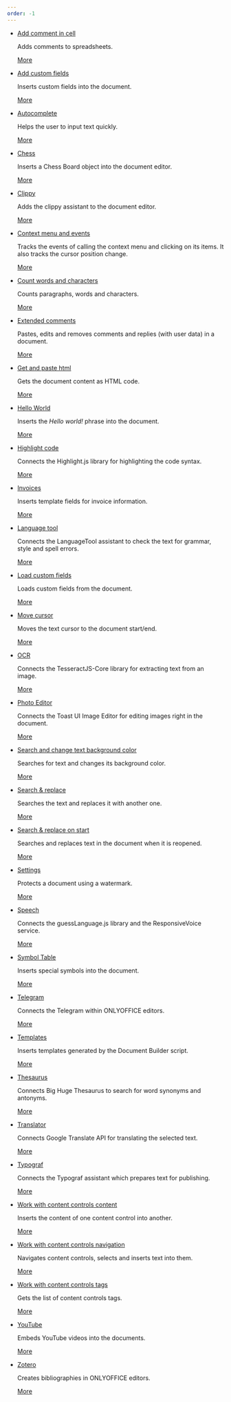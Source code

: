 ```yaml
---
order: -1
---
```



- [](Add%20comment%20in%20cell/index.md)

  [Add comment in cell](Add%20comment%20in%20cell/index.md)

  Adds comments to spreadsheets.

  [More](Add%20comment%20in%20cell/index.md)

- [](Add%20custom%20fields/index.md)

  [Add custom fields](Add%20custom%20fields/index.md)

  Inserts custom fields into the document.

  [More](Add%20custom%20fields/index.md)

- [](Autocomplete/index.md)

  [Autocomplete](Autocomplete/index.md)

  Helps the user to input text quickly.

  [More](Autocomplete/index.md)

- [](Chess/index.md)

  [Chess](Chess/index.md)

  Inserts a Chess Board object into the document editor.

  [More](Chess/index.md)

- [](Clippy/index.md)

  [Clippy](Clippy/index.md)

  Adds the clippy assistant to the document editor.

  [More](Clippy/index.md)

- [](Context%20menu%20and%20events/index.md)

  [Context menu and events](Context%20menu%20and%20events/index.md)

  Tracks the events of calling the context menu and clicking on its items. It also tracks the cursor position change.

  [More](Context%20menu%20and%20events/index.md)

- [](Count%20words%20and%20characters/index.md)

  [Count words and characters](Count%20words%20and%20characters/index.md)

  Counts paragraphs, words and characters.

  [More](Count%20words%20and%20characters/index.md)

- [](Extended%20comments/index.md)

  [Extended comments](Extended%20comments/index.md)

  Pastes, edits and removes comments and replies (with user data) in a document.

  [More](Extended%20comments/index.md)

- [](Get%20and%20paste%20html/index.md)

  [Get and paste html](Get%20and%20paste%20html/index.md)

  Gets the document content as HTML code.

  [More](Get%20and%20paste%20html/index.md)

- [](Hello%20world/index.md)

  [Hello World](Hello%20world/index.md)

  Inserts the *Hello world!* phrase into the document.

  [More](Hello%20world/index.md)

- [](Highlight%20code/index.md)

  [Highlight code](Highlight%20code/index.md)

  Connects the Highlight.js library for highlighting the code syntax.

  [More](Highlight%20code/index.md)

- [](Invoices/index.md)

  [Invoices](Invoices/index.md)

  Inserts template fields for invoice information.

  [More](Invoices/index.md)

- [](Language%20tool/index.md)

  [Language tool](Language%20tool/index.md)

  Connects the LanguageTool assistant to check the text for grammar, style and spell errors.

  [More](Language%20tool/index.md)

- [](Load%20custom%20fields/index.md)

  [Load custom fields](Load%20custom%20fields/index.md)

  Loads custom fields from the document.

  [More](Load%20custom%20fields/index.md)

- [](Move%20cursor/index.md)

  [Move cursor](Move%20cursor/index.md)

  Moves the text cursor to the document start/end.

  [More](Move%20cursor/index.md)

- [](OCR/index.md)

  [OCR](OCR/index.md)

  Connects the TesseractJS-Core library for extracting text from an image.

  [More](OCR/index.md)

- [](Photo%20editor/index.md)

  [Photo Editor](Photo%20editor/index.md)

  Connects the Toast UI Image Editor for editing images right in the document.

  [More](Photo%20editor/index.md)

- [](Search%20and%20change%20text%20background%20color/index.md)

  [Search and change text background color](Search%20and%20change%20text%20background%20color/index.md)

  Searches for text and changes its background color.

  [More](Search%20and%20change%20text%20background%20color/index.md)

- [](Search%20and%20replace/index.md)

  [Search & replace](Search%20and%20replace/index.md)

  Searches the text and replaces it with another one.

  [More](Search%20and%20replace/index.md)

- [](Search%20and%20replace%20on%20start/index.md)

  [Search & replace on start](Search%20and%20replace%20on%20start/index.md)

  Searches and replaces text in the document when it is reopened.

  [More](Search%20and%20replace%20on%20start/index.md)

- [](Settings/index.md)

  [Settings](Settings/index.md)

  Protects a document using a watermark.

  [More](Settings/index.md)

- [](Speech/index.md)

  [Speech](Speech/index.md)

  Connects the guessLanguage.js library and the ResponsiveVoice service.

  [More](Speech/index.md)

- [](Symbol%20table/index.md)

  [Symbol Table](Symbol%20table/index.md)

  Inserts special symbols into the document.

  [More](Symbol%20table/index.md)

- [](Telegram/index.md)

  [Telegram](Telegram/index.md)

  Connects the Telegram within ONLYOFFICE editors.

  [More](Telegram/index.md)

- [](Templates/index.md)

  [Templates](Templates/index.md)

  Inserts templates generated by the Document Builder script.

  [More](Templates/index.md)

- [](Thesaurus/index.md)

  [Thesaurus](Thesaurus/index.md)

  Connects Big Huge Thesaurus to search for word synonyms and antonyms.

  [More](Thesaurus/index.md)

- [](Translator/index.md)

  [Translator](Translator/index.md)

  Connects Google Translate API for translating the selected text.

  [More](Translator/index.md)

- [](Typograf/index.md)

  [Typograf](Typograf/index.md)

  Connects the Typograf assistant which prepares text for publishing.

  [More](Typograf/index.md)

- [](Work%20with%20content%20controls%20content/index.md)

  [Work with content controls content](Work%20with%20content%20controls%20content/index.md)

  Inserts the content of one content control into another.

  [More](Work%20with%20content%20controls%20content/index.md)

- [](Work%20with%20content%20controls%20navigation/index.md)

  [Work with content controls navigation](Work%20with%20content%20controls%20navigation/index.md)

  Navigates content controls, selects and inserts text into them.

  [More](Work%20with%20content%20controls%20navigation/index.md)

- [](Work%20with%20content%20controls%20tags/index.md)

  [Work with content controls tags](Work%20with%20content%20controls%20tags/index.md)

  Gets the list of content controls tags.

  [More](Work%20with%20content%20controls%20tags/index.md)

- [](YouTube/index.md)

  [YouTube](YouTube/index.md)

  Embeds YouTube videos into the documents.

  [More](YouTube/index.md)

- [](Zotero/index.md)

  [Zotero](Zotero/index.md)

  Creates bibliographies in ONLYOFFICE editors.

  [More](Zotero/index.md)
